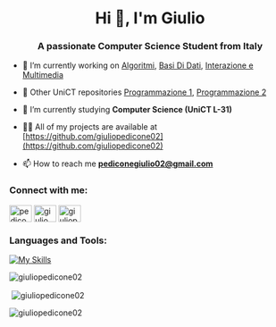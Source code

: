 <h1 align="center">Hi 👋, I'm Giulio</h1>
<h3 align="center">A passionate Computer Science Student from Italy</h3>

- 🔭 I’m currently working on [Algoritmi](https://github.com/giuliopedicone02/Algoritmi), [Basi Di Dati](https://github.com/giuliopedicone02/Database), [Interazione e Multimedia](https://github.com/giuliopedicone02/Processing)

- 📝 Other UniCT repositories [Programmazione 1](https://github.com/giuliopedicone02/Programmazione1), [Programmazione 2](https://github.com/giuliopedicone02/Programmazione2)

- 🌱 I’m currently studying **Computer Science (UniCT L-31)**

- 👨‍💻 All of my projects are available at [https://github.com/giuliopedicone02](https://github.com/giuliopedicone02)

- 📫 How to reach me **pediconegiulio02@gmail.com**

<h3 align="left">Connect with me:</h3>
<p align="left">
<a href="https://twitter.com/pediconegiulio" target="blank"><img align="center" src="https://raw.githubusercontent.com/rahuldkjain/github-profile-readme-generator/master/src/images/icons/Social/twitter.svg" alt="pediconegiulio" height="30" width="40" /></a>
<a href="https://fb.com/giulio.pedicone" target="blank"><img align="center" src="https://raw.githubusercontent.com/rahuldkjain/github-profile-readme-generator/master/src/images/icons/Social/facebook.svg" alt="giulio.pedicone" height="30" width="40" /></a>
<a href="https://instagram.com/giuliopedicone" target="blank"><img align="center" src="https://raw.githubusercontent.com/rahuldkjain/github-profile-readme-generator/master/src/images/icons/Social/instagram.svg" alt="giuliopedicone" height="30" width="40" /></a>
</p>

<h3 align="left">Languages and Tools:</h3>

[![My Skills](https://skillicons.dev/icons?i=cpp,java,html,css,js,mysql,php,bootstrap,wordpress,git,github,latex,processing,vscode)](https://skillicons.dev)

<p><img align="center" src="https://github-readme-stats.vercel.app/api/top-langs?username=giuliopedicone02&show_icons=true&locale=en&layout=compact" alt="giuliopedicone02" /></p>

<p>&nbsp;<img align="center" src="https://github-readme-stats.vercel.app/api?username=giuliopedicone02&show_icons=true&locale=en" alt="giuliopedicone02" /></p>

<p><img align="center" src="https://github-readme-streak-stats.herokuapp.com/?user=giuliopedicone02&" alt="giuliopedicone02" /></p>

